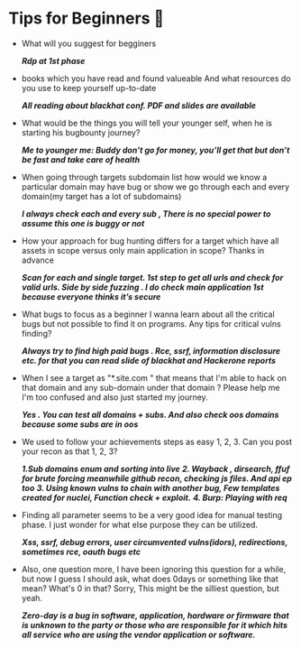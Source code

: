 # Tips for Beginners 🔰
 
- What will you suggest for begginers
 
   ***Rdp at 1st phase***

- books which you have read and found valueable 
And what resources do you use to keep yourself up-to-date
 
   ***All reading about blackhat conf. PDF and slides are available***

- What would be the things you will tell your younger self, when he is starting his bugbounty journey?

   ***Me to younger me: Buddy don’t go for money, you’ll get that but don’t be fast and take care of health***

- When going through targets subdomain list how would we know a particular domain may have bug or show we go through each and every domain(my target has a lot of subdomains)

    ***I always check each and every sub , There is no special power to assume this one is buggy or not***

- How your approach for bug hunting differs for a target which have all assets in scope versus only main application in scope?
Thanks in advance

  ***Scan for each and single target. 1st step to get all urls and check for valid urls. Side by side fuzzing . I do check main application 1st because everyone thinks it’s secure***

- What bugs to focus as a beginner I wanna learn about all the critical bugs but not possible to find it on programs.
Any tips for critical vulns finding?

   ***Always try to find high paid bugs . Rce, ssrf, information disclosure etc. for that you can read slide of blackhat and Hackerone reports***

- When I see a target as "*.site.com " that means that I'm able to hack on that domain and any sub-domain under that domain ? Please help me I'm too confused and also just started my journey.
 
    ***Yes . You can test all domains + subs. And also check oos domains because some subs are in oos***

- We used to follow your achievements steps as easy 1, 2, 3.
  Can you post your recon as that 1, 2, 3?
 
  ***1.Sub domains enum and sorting into live***
 ***2. Wayback , dirsearch, ffuf for brute forcing meanwhile github recon, checking js files. And api ep too***
 ***3. Using known vulns to chain with another bug, Few templates created for nuclei, Function check + exploit.***
 ***4. Burp: Playing with req***

- Finding all parameter seems to be a very good idea for manual testing phase. I just wonder for what else purpose they can be utilized.
 
   ***Xss, ssrf, debug errors, user circumvented vulns(idors), redirections, sometimes rce, oauth bugs etc***

- Also, one question more, I have been ignoring this question for a while, but now I guess I should ask, what does 0days or something like that mean? What's 0 in that? Sorry, This might be the silliest question, but yeah.
   
   ***Zero-day is a bug in software, application, hardware or firmware that is unknown to the party or those who are responsible for it which hits all service who are using the vendor application or software.***
